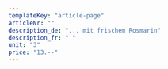 ```yaml
---
templateKey: "article-page"
articleNr: ""
description_de: "... mit frischem Rosmarin"
description_fr: " "
unit: "3"
price: "13.--"
---
```


